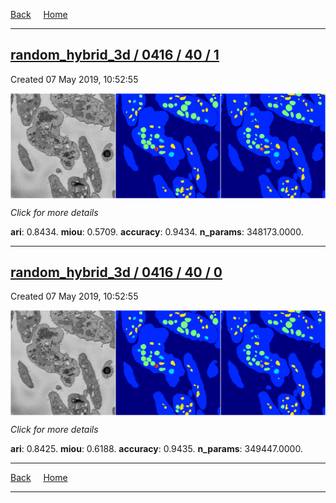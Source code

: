
[Back](..)&nbsp;&nbsp;&nbsp;&nbsp;&nbsp;[Home](https://leapmanlab.github.io/snapshots)

---

<div class="summary"><a href="1"><h2>random_hybrid_3d / 0416 / 40 / 1</h2></a><p>Created 07 May 2019, 10:52:55
</p><a href="1"><img src="1/media/summary.png" align="center"></a><p>
<i>Click for more details</i>
</p></div>

**ari**: 0.8434. **miou**: 0.5709. **accuracy**: 0.9434. **n_params**: 348173.0000. 

---

<div class="summary"><a href="0"><h2>random_hybrid_3d / 0416 / 40 / 0</h2></a><p>Created 07 May 2019, 10:52:55
</p><a href="0"><img src="0/media/summary.png" align="center"></a><p>
<i>Click for more details</i>
</p></div>

**ari**: 0.8425. **miou**: 0.6188. **accuracy**: 0.9435. **n_params**: 349447.0000. 

---

[Back](..)&nbsp;&nbsp;&nbsp;&nbsp;&nbsp;[Home](https://leapmanlab.github.io/snapshots)

---
